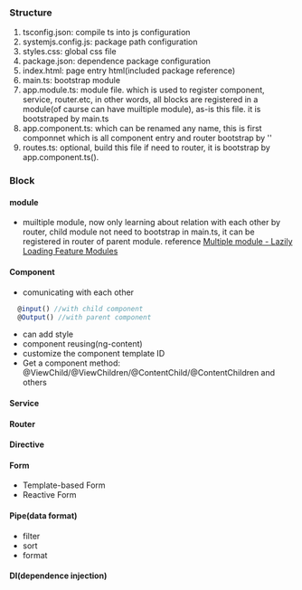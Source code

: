 ### Structure
1. tsconfig.json: compile ts into js configuration
2. systemjs.config.js: package path configuration
3. styles.css: global css file
4. package.json: dependence package configuration
5. index.html: page entry html(included package reference)
6. main.ts: bootstrap module
7. app.module.ts: module file. which is used to register component, service, router.etc, in other words, all blocks are registered in a module(of caurse can have muiltiple module), as-is this file. it is bootstraped by main.ts
8. app.component.ts: which can be renamed any name, this is first componnet which is all component entry and router bootstrap by '<router-outlet></router-outlet>'
9. routes.ts: optional, build this file if need to router, it is bootstrap by app.component.ts(<router-outlet></router-outlet>).

### Block
#### module

* muiltiple module, now only learning about relation with each other by router, child module not need to bootstrap in main.ts, it can be registered in router of parent module. reference [Multiple module - Lazily Loading Feature Modules](https://plnkr.co/edit/MkLLiAJWkHYjjJ58SYA8) 

#### Component
* comunicating with each other
```js
  @input() //with child component
  @Output() //with parent component
```
* can add style
* component reusing(ng-content)
* customize the component template ID
* Get a component method: @ViewChild/@ViewChildren/@ContentChild/@ContentChildren and others
#### Service

#### Router

#### Directive

#### Form
* Template-based Form
* Reactive Form

#### Pipe(data format)
* filter
* sort
* format
#### DI(dependence injection)

